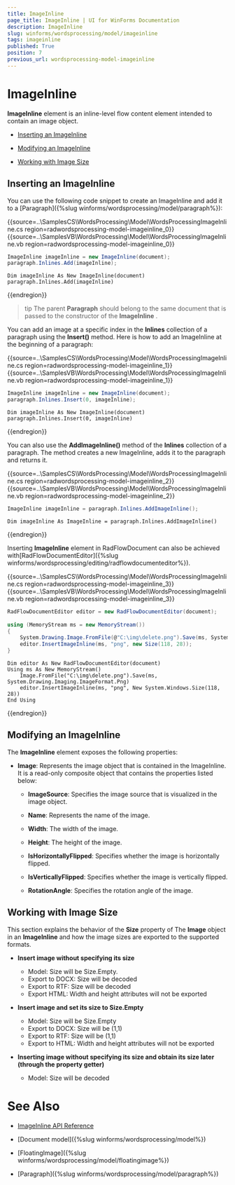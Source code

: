 ```yaml
---
title: ImageInline
page_title: ImageInline | UI for WinForms Documentation
description: ImageInline
slug: winforms/wordsprocessing/model/imageinline
tags: imageinline
published: True
position: 7
previous_url: wordsprocessing-model-imageinline
---
```


# ImageInline

__ImageInline__ element is an inline-level flow content element intended to contain an image object.

* [Inserting an ImageInline](#inserting-an-imageinline)

* [Modifying an ImageInline](#modifying-an-imageinline)

* [Working with Image Size](#working-with-image-size)

## Inserting an ImageInline

You can use the following code snippet to create an ImageInline and add it to a [Paragraph]({%slug winforms/wordsprocessing/model/paragraph%}):

{{source=..\SamplesCS\WordsProcessing\Model\WordsProcessingImageInline.cs region=radwordsprocessing-model-imageinline_0}} 
{{source=..\SamplesVB\WordsProcessing\Model\WordsProcessingImageInline.vb region=radwordsprocessing-model-imageinline_0}} 

````C#
ImageInline imageInline = new ImageInline(document);
paragraph.Inlines.Add(imageInline);

````
````VB.NET
Dim imageInline As New ImageInline(document)
paragraph.Inlines.Add(imageInline)

````

{{endregion}}

>tip The parent __Paragraph__ should belong to the same document that is passed to the constructor of the __ImageInline__ .
>

You can add an image at a specific index in the __Inlines__ collection of a paragraph using the __Insert()__ method. Here is how to add an ImageInline at the beginning of a paragraph:

{{source=..\SamplesCS\WordsProcessing\Model\WordsProcessingImageInline.cs region=radwordsprocessing-model-imageinline_1}} 
{{source=..\SamplesVB\WordsProcessing\Model\WordsProcessingImageInline.vb region=radwordsprocessing-model-imageinline_1}} 

````C#
ImageInline imageInline = new ImageInline(document);
paragraph.Inlines.Insert(0, imageInline);

````
````VB.NET
Dim imageInline As New ImageInline(document)
paragraph.Inlines.Insert(0, imageInline)

````

{{endregion}} 

You can also use the __AddImageInline()__ method of the __Inlines__ collection of a paragraph. The method creates a new ImageInline, adds it to the paragraph and returns it.

{{source=..\SamplesCS\WordsProcessing\Model\WordsProcessingImageInline.cs region=radwordsprocessing-model-imageinline_2}} 
{{source=..\SamplesVB\WordsProcessing\Model\WordsProcessingImageInline.vb region=radwordsprocessing-model-imageinline_2}} 

````C#
ImageInline imageInline = paragraph.Inlines.AddImageInline();

````
````VB.NET
Dim imageInline As ImageInline = paragraph.Inlines.AddImageInline()

````

{{endregion}} 

Inserting __ImageInline__ element in RadFlowDocument can also be achieved with[RadFlowDocumentEditor]({%slug winforms/wordsprocessing/editing/radflowdocumenteditor%}).

{{source=..\SamplesCS\WordsProcessing\Model\WordsProcessingImageInline.cs region=radwordsprocessing-model-imageinline_3}} 
{{source=..\SamplesVB\WordsProcessing\Model\WordsProcessingImageInline.vb region=radwordsprocessing-model-imageinline_3}} 

````C#
RadFlowDocumentEditor editor = new RadFlowDocumentEditor(document);
           
using (MemoryStream ms = new MemoryStream())
{
    System.Drawing.Image.FromFile(@"C:\img\delete.png").Save(ms, System.Drawing.Imaging.ImageFormat.Png);     
    editor.InsertImageInline(ms, "png", new Size(118, 28));
}

````
````VB.NET
Dim editor As New RadFlowDocumentEditor(document)
Using ms As New MemoryStream()
    Image.FromFile("C:\img\delete.png").Save(ms, System.Drawing.Imaging.ImageFormat.Png)
    editor.InsertImageInline(ms, "png", New System.Windows.Size(118, 28))
End Using

````

{{endregion}} 

## Modifying an ImageInline

The __ImageInline__ element exposes the following properties:

* __Image__: Represents the image object that is contained in the ImageInline. It is a read-only composite object that contains the properties listed below:

  * __ImageSource__: Specifies the image source that is visualized in the image object.

  * __Name__: Represents the name of the image.

  * __Width__: The width of the image.

  * __Height__: The height of the image.

  * __IsHorizontallyFlipped__: Specifies whether the image is horizontally flipped.

  * __IsVerticallyFlipped__: Specifies whether the image is vertically flipped.

  * __RotationAngle__: Specifies the rotation angle of the image.

## Working with Image Size

This section explains the behavior of the __Size__ property of The __Image__ object in an __ImageInline__ and how the image sizes are exported to the supported formats.

* __Insert image without specifying its size__
  * Model: Size will be Size.Empty.
  * Export to DOCX: Size will be decoded
  * Export to RTF: Size will be decoded
  * Export HTML: Width and height attributes will not be exported


* __Insert image and set its size to Size.Empty__
  * Model: Size will be Size.Empty
  * Export to DOCX: Size will be (1,1)
  * Export to RTF: Size will be (1,1)
  * Export to HTML: Width and height attributes will not be exported

* __Inserting image without specifying its size and obtain its size later (through the property getter)__
  * Model: Size will be decoded

# See Also

 * [ImageInline API Reference](http://www.telerik.com/help/winforms/allmembers_t_telerik_windows_documents_flow_model_shapes_imageinline.html)

 * [Document model]({%slug winforms/wordsprocessing/model%})

 * [FloatingImage]({%slug winforms/wordsprocessing/model/floatingimage%})

 * [Paragraph]({%slug winforms/wordsprocessing/model/paragraph%})

